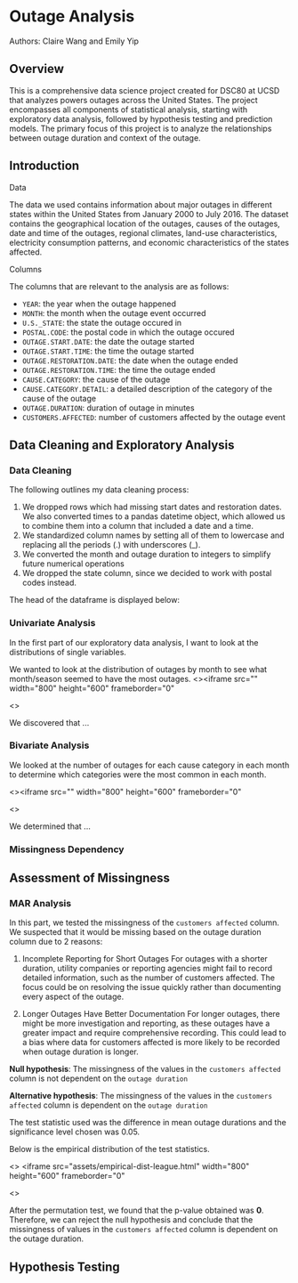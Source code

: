 # Outage Analysis
Authors: Claire Wang and Emily Yip

## Overview
This is a comprehensive data science project created for DSC80 at UCSD that analyzes powers outages across the United States. The project encompasses all components of statistical analysis, starting with exploratory data analysis, followed by hypothesis testing and prediction models. The primary focus of this project is to analyze the relationships between outage duration and context of the outage.

## Introduction
Data 

The data we used contains information about major outages in different states within the United States from January 2000 to July 2016. The dataset contains the geographical location of the outages, causes of the outages, date and time of the outages, regional climates, land-use characteristics, electricity consumption patterns, and economic characteristics of the states affected.

Columns

The columns that are relevant to the analysis are as follows:

- `YEAR`: the year when the outage happened
- `MONTH`: the month when the outage event occurred
- `U.S._STATE`: the state the outage occured in
- `POSTAL.CODE`: the postal code in which the outage occured
- `OUTAGE.START.DATE`: the date the outage started
- `OUTAGE.START.TIME`: the time the outage started
- `OUTAGE.RESTORATION.DATE`: the date when the outage ended
- `OUTAGE.RESTORATION.TIME`: the time the outage ended
- `CAUSE.CATEGORY`: the cause of the outage
- `CAUSE.CATEGORY.DETAIL`: a detailed description of the category of the cause of the outage
- `OUTAGE.DURATION`: duration of outage in minutes
- `CUSTOMERS.AFFECTED`: number of customers affected by the outage event

## Data Cleaning and Exploratory Analysis

### Data Cleaning

The following outlines my data cleaning process:
1. We dropped rows which had missing start dates and restoration dates. We also converted times to a pandas datetime object, which allowed us to combine them into a column that included a date and a time.
2. We standardized column names by setting all of them to lowercase and replacing all the periods (.) with underscores (_).
3. We converted the month and outage duration to integers to simplify future numerical operations
4. We dropped the state column, since we decided to work with postal codes instead.

The head of the dataframe is displayed below:

### Univariate Analysis

In the first part of our exploratory data analysis, I want to look at the distributions of single variables.

We wanted to look at the distribution of outages by month to see what month/season seemed to have the most outages.
<><iframe
  src=""
  width="800"
  height="600"
  frameborder="0"
></iframe>
<>

We discovered that ...

### Bivariate Analysis

We looked at the number of outages for each cause category in each month to determine which categories were the most common in each month.

<><iframe
  src=""
  width="800"
  height="600"
  frameborder="0"
></iframe>
<>

We determined that ...

### Missingness Dependency

## Assessment of Missingness

### MAR Analysis
In this part, we tested the missingness of the `customers affected` column. We suspected that it would be missing based on the outage duration column due to 2 reasons:

1. Incomplete Reporting for Short Outages
For outages with a shorter duration, utility companies or reporting agencies might fail to record detailed information, such as the number of customers affected. The focus could be on resolving the issue quickly rather than documenting every aspect of the outage.

2. Longer Outages Have Better Documentation
For longer outages, there might be more investigation and reporting, as these outages have a greater impact and require comprehensive recording. This could lead to a bias where data for customers affected is more likely to be recorded when outage duration is longer.


**Null hypothesis**: The missingness of the values in the `customers affected` column is not dependent on the `outage duration` 

**Alternative hypothesis**: The missingness of the values in the `customers affected` column is dependent on the `outage duration` 

The test statistic used was the difference in mean outage durations and the significance level chosen was 0.05.

Below is the empirical distribution of the test statistics.

<> <iframe
  src="assets/empirical-dist-league.html"
  width="800"
  height="600"
  frameborder="0"
></iframe>
<>

After the permutation test, we found that the p-value obtained was **0**. Therefore, we can reject the null hypothesis and conclude that the missingness of values in the `customers affected` column is dependent on the outage duration.

## Hypothesis Testing







